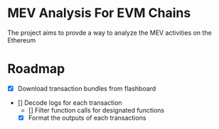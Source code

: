 # MEV Analysis For EVM Chains

The project aims to provde a way to analyze the MEV activities on the Ethereum

# Roadmap
- [X] Download transaction bundles from flashboard
- [] Decode logs for each transaction
  - [] Filter function calls for designated functions
  - [X] Format the outputs of each transactions 
